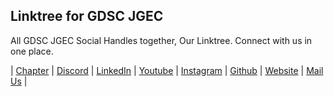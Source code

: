 ## Linktree for GDSC JGEC

All GDSC JGEC Social Handles together, Our Linktree.
Connect with us in one place.

| [Chapter](https://gdsc.community.dev/jalpaiguri-government-engineering-college-jalpaiguri/)
| [Discord](https://discord.gg/MxX4ZhPxKa)
| [LinkedIn](https://www.linkedin.com/company/gdscjgec)
| [Youtube](https://www.youtube.com/c/gdscjgec)
| [Instagram](https://www.instagram.com/gdscjgec/)
| [Github](https://github.com/gdscjgec)
| [Website](https://gdscjgec.github.io/)
| [Mail Us](mailto:gdsc@jgec.ac.in)
|
